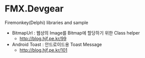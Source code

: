 FMX.Devgear
===========

Firemonkey(Delphi) libraries and sample

* BitmapUrl : 웹상의 Image를 Bitmap에 할당하기 위한 Class helper
  * http://blog.hjf.pe.kr/99
* Android Toast : 안드로이드용 Toast Message
  * http://blog.hjf.pe.kr/101
